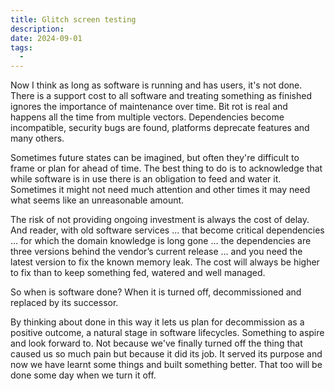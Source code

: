 ```yaml
---
title: Glitch screen testing
description:
date: 2024-09-01
tags:
  -
---
```


Now I think as long as software is running and has users, it's not done. There is a support cost to all software and treating something as finished ignores the importance of maintenance over time. Bit rot is real and happens all the time from multiple vectors. Dependencies become incompatible, security bugs are found, platforms deprecate features and many others.

Sometimes future states can be imagined, but often they're difficult to frame or plan for ahead of time. The best thing to do is to acknowledge that while software is in use there is an obligation to feed and water it. Sometimes it might not need much attention and other times it may need what seems like an unreasonable amount.

The risk of not providing ongoing investment is always the cost of delay. And reader, with old software services ... that become critical dependencies ... for which the domain knowledge is long gone ... the dependencies are three versions behind the vendor’s current release ... and you need the latest version to fix the known memory leak. The cost will always be higher to fix than to keep something fed, watered and well managed.

So when is software done? When it is turned off, decommissioned and replaced by its successor.

By thinking about done in this way it lets us plan for decommission as a positive outcome, a natural stage in software lifecycles. Something to aspire and look forward to. Not because we've finally turned off the thing that caused us so much pain but because it did its job. It served its purpose and now we have learnt some things and built something better. That too will be done some day when we turn it off.
